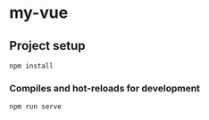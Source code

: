 # my-vue

## Project setup
```
npm install
```

### Compiles and hot-reloads for development
```
npm run serve
